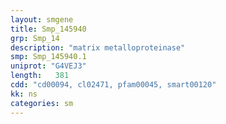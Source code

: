 ```yaml
---
layout: smgene
title: Smp_145940
grp: Smp_14
description: "matrix metalloproteinase"
smp: Smp_145940.1
uniprot: "G4VEJ3"
length:   381
cdd: "cd00094, cl02471, pfam00045, smart00120"
kk: ns
categories: sm
---
```

